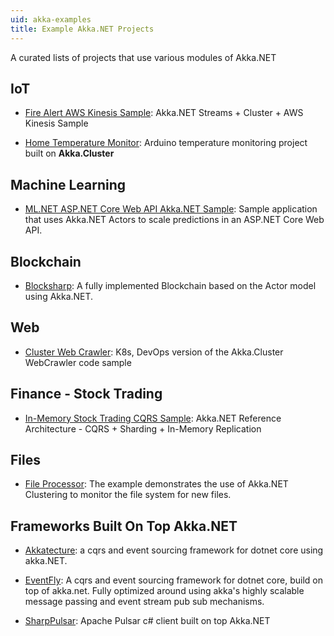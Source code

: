 ```yaml
---
uid: akka-examples
title: Example Akka.NET Projects 
---
```


A curated lists of projects that use various modules of Akka.NET

## IoT

* [Fire Alert AWS Kinesis Sample](https://github.com/petabridge/kinesis-sample): Akka.NET Streams + Cluster + AWS Kinesis Sample

* [Home Temperature Monitor](https://github.com/grofab95/HomeTemperatureMonitor): Arduino temperature monitoring project built on **Akka.Cluster**

## Machine Learning

* [ML.NET ASP.NET Core Web API Akka.NET Sample](https://github.com/lqdev/MlNetAspNetAkkaSample): Sample application that uses Akka.NET Actors to scale predictions in an ASP.NET Core Web API.

## Blockchain

* [Blocksharp](https://github.com/revoltez/Blocksharp): A fully implemented Blockchain based on the Actor model using Akka.NET.

## Web

* [Cluster Web Crawler](https://github.com/petabridge/Cluster.WebCrawler): K8s, DevOps version of the Akka.Cluster WebCrawler code sample

## Finance - Stock Trading

* [In-Memory Stock Trading CQRS Sample](https://github.com/Aaronontheweb/InMemoryCQRSReplication): Akka.NET Reference Architecture - CQRS + Sharding + In-Memory Replication

## Files

* [File Processor](https://github.com/cgstevens/FileProcessor): The example demonstrates the use of Akka.NET Clustering to monitor the file system for new files.

## Frameworks Built On Top Akka.NET

* [Akkatecture](https://github.com/AfterLutz/Akkatecture): a cqrs and event sourcing framework for dotnet core using akka.NET.

* [EventFly](https://github.com/Sporteco/EventFly): A cqrs and event sourcing framework for dotnet core, build on top of akka.net. Fully optimized around using akka's highly scalable message passing and event stream pub sub mechanisms.

* [SharpPulsar](https://github.com/eaba/SharpPulsar): Apache Pulsar c# client built on top Akka.NET
